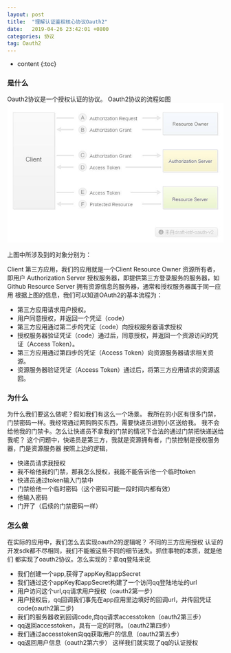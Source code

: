 ```yaml
---
layout: post
title:  "理解认证鉴权核心协议Oauth2"
date:   2019-04-26 23:42:01 +0800
categories: 协议
tag: Oauth2
---
```


* content
{:toc}

### 是什么
Oauth2协议是一个授权认证的协议。
Oauth2协议的流程如图
![Alt oauth2](/styles/images/oauth2.jpg)

上图中所涉及到的对象分别为：

Client 第三方应用，我们的应用就是一个Client
Resource Owner 资源所有者，即用户
Authorization Server 授权服务器，即提供第三方登录服务的服务器，如Github
Resource Server 拥有资源信息的服务器，通常和授权服务器属于同一应用
根据上图的信息，我们可以知道OAuth2的基本流程为：

- 第三方应用请求用户授权。
- 用户同意授权，并返回一个凭证（code）
- 第三方应用通过第二步的凭证（code）向授权服务器请求授权
- 授权服务器验证凭证（code）通过后，同意授权，并返回一个资源访问的凭证（Access Token）。
- 第三方应用通过第四步的凭证（Access Token）向资源服务器请求相关资源。
- 资源服务器验证凭证（Access Token）通过后，将第三方应用请求的资源返回。

### 为什么
为什么我们要这么做呢？假如我们有这么一个场景。
我所在的小区有很多门禁，门禁密码一样。我经常通过网购购买东西，需要快递员进到小区送给我。
我不会给他我的门禁卡。怎么让快递员不拿我的门禁的情况下合法的通过门禁把快递送给我呢？
这个问题中，快递员是第三方，我就是资源拥有者，门禁控制是授权服务器，门是资源服务器
按照上边的逻辑，
- 快递员请求我授权
- 我不给他我的门禁，那我怎么授权，我能不能告诉他一个临时token
- 快递员通过token输入门禁中
- 门禁给他一个临时密码（这个密码可能一段时间内都有效）
- 他输入密码
- 门开了（后续的门禁密码一样）

### 怎么做
在实际的应用中，我们怎么去实现oauth2的逻辑呢？
不同的三方应用授权 认证的开发sdk都不尽相同，我们不能被这些不同的细节迷失。抓住事物的本质，就是他们
都实现了oauth2协议。怎么实现的？拿qq登陆来说
- 我们创建一个app,获得了appKey和appSecret
- 我们通过这个appKey和appSecret构建了一个访问qq登陆地址的url
- 用户访问这个url,qq请求用户授权（oauth2第一步）
- 用户授权后，qq回调我们事先在app应用里边填好的回调url，并传回凭证code(oauth2第二步)
- 我们的服务器收到回调code,向qq请求accesstoken（oauth2第三步）
- qq返回accesstoken，具有一定的时限。（oauth2第四步）
- 我们通过accesstoken向qq获取用户的信息（oauth2第五步）
- qq返回用户信息（oauth2第六步）
这样我们就实现了qq的认证授权












